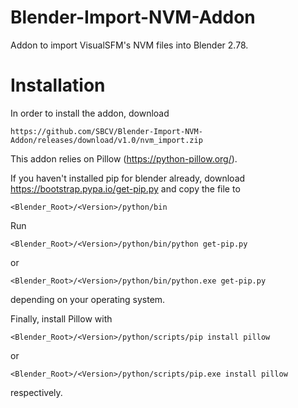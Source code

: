 # Blender-Import-NVM-Addon
Addon to import VisualSFM's NVM files into Blender 2.78.

Installation
============
In order to install the addon, download 
```
https://github.com/SBCV/Blender-Import-NVM-Addon/releases/download/v1.0/nvm_import.zip
```

This addon relies on Pillow (https://python-pillow.org/). 

If you haven't installed pip for blender already, download https://bootstrap.pypa.io/get-pip.py and copy the file to 
```
<Blender_Root>/<Version>/python/bin
```

Run
```
<Blender_Root>/<Version>/python/bin/python get-pip.py 
```
or 
```
<Blender_Root>/<Version>/python/bin/python.exe get-pip.py 
```
depending on your operating system.

Finally, install Pillow with
```
<Blender_Root>/<Version>/python/scripts/pip install pillow
```
or 
```
<Blender_Root>/<Version>/python/scripts/pip.exe install pillow
```
respectively.
